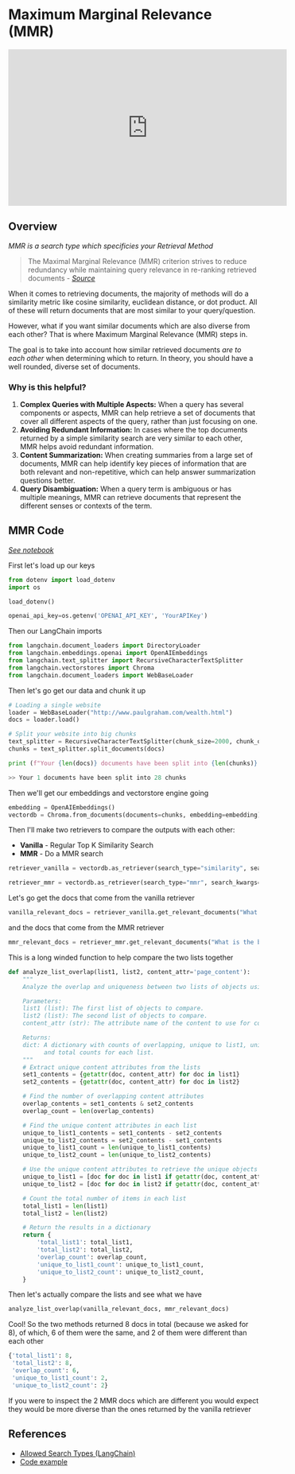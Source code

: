# Maximum Marginal Relevance (MMR)

<iframe width="560" height="315" src="https://www.youtube.com/embed/eaZu5_dLKNk?si=k4kwnvw7HoPaY1iM" title="YouTube video player" frameborder="0" allow="accelerometer; autoplay; clipboard-write; encrypted-media; gyroscope; picture-in-picture; web-share" allowfullscreen></iframe>

## Overview

_MMR is a search type which specificies your Retrieval Method_

> The Maximal Marginal Relevance (MMR) criterion strives to reduce redundancy while maintaining query relevance in re-ranking retrieved documents - [_Source_](https://www.cs.cmu.edu/\~jgc/publication/The\_Use\_MMR\_Diversity\_Based\_LTMIR\_1998.pdf)

When it comes to retrieving documents, the majority of methods will do a similarity metric like cosine similarity, euclidean distance, or dot product. All of these will return documents that are most similar to your query/question.

However, what if you want similar documents which are also diverse from each other? That is where Maximum Marginal Relevance (MMR) steps in.

The goal is to take into account how similar retrieved documents _are to each other_ when determining which to return. In theory, you should have a well rounded, diverse set of documents.

### Why is this helpful?

1. **Complex Queries with Multiple Aspects:** When a query has several components or aspects, MMR can help retrieve a set of documents that cover all different aspects of the query, rather than just focusing on one.
2. **Avoiding Redundant Information:** In cases where the top documents returned by a simple similarity search are very similar to each other, MMR helps avoid redundant information.
3. **Content Summarization:** When creating summaries from a large set of documents, MMR can help identify key pieces of information that are both relevant and non-repetitive, which can help answer summarization questions better.
4. **Query Disambiguation:** When a query term is ambiguous or has multiple meanings, MMR can retrieve documents that represent the different senses or contexts of the term.

## MMR Code

[_See notebook_](https://github.com/gkamradt/langchain-tutorials/blob/main/data\_generation/Retrieval\_With\_MMR.ipynb)

First let's load up our keys

```python
from dotenv import load_dotenv
import os

load_dotenv()

openai_api_key=os.getenv('OPENAI_API_KEY', 'YourAPIKey')
```

Then our LangChain imports

```python
from langchain.document_loaders import DirectoryLoader
from langchain.embeddings.openai import OpenAIEmbeddings
from langchain.text_splitter import RecursiveCharacterTextSplitter
from langchain.vectorstores import Chroma
from langchain.document_loaders import WebBaseLoader
```

Then let's go get our data and chunk it up

```python
# Loading a single website
loader = WebBaseLoader("http://www.paulgraham.com/wealth.html")
docs = loader.load()

# Split your website into big chunks
text_splitter = RecursiveCharacterTextSplitter(chunk_size=2000, chunk_overlap=0)
chunks = text_splitter.split_documents(docs)

print (f"Your {len(docs)} documents have been split into {len(chunks)} chunks")

>> Your 1 documents have been split into 28 chunks
```

Then we'll get our embeddings and vectorstore engine going

```python
embedding = OpenAIEmbeddings()
vectordb = Chroma.from_documents(documents=chunks, embedding=embedding)
```

Then I'll make two retrievers to compare the outputs with each other:

* **Vanilla** - Regular Top K Similarity Search
* **MMR** - Do a MMR search

```python
retriever_vanilla = vectordb.as_retriever(search_type="similarity", search_kwargs={"k": 8})

retriever_mmr = vectordb.as_retriever(search_type="mmr", search_kwargs={"k": 8})
```

Let's go get the docs that come from the vanilla retriever

```python
vanilla_relevant_docs = retriever_vanilla.get_relevant_documents("What is the best way to make and keep wealth?")
```

and the docs that come from the MMR retriever

```python
mmr_relevant_docs = retriever_mmr.get_relevant_documents("What is the best way to make and keep wealth?")
```

This is a long winded function to help compare the two lists together

```python
def analyze_list_overlap(list1, list2, content_attr='page_content'):
    """
    Analyze the overlap and uniqueness between two lists of objects using a specified content attribute.

    Parameters:
    list1 (list): The first list of objects to compare.
    list2 (list): The second list of objects to compare.
    content_attr (str): The attribute name of the content to use for comparison.

    Returns:
    dict: A dictionary with counts of overlapping, unique to list1, unique to list2 items,
          and total counts for each list.
    """
    # Extract unique content attributes from the lists
    set1_contents = {getattr(doc, content_attr) for doc in list1}
    set2_contents = {getattr(doc, content_attr) for doc in list2}

    # Find the number of overlapping content attributes
    overlap_contents = set1_contents & set2_contents
    overlap_count = len(overlap_contents)

    # Find the unique content attributes in each list
    unique_to_list1_contents = set1_contents - set2_contents
    unique_to_list2_contents = set2_contents - set1_contents
    unique_to_list1_count = len(unique_to_list1_contents)
    unique_to_list2_count = len(unique_to_list2_contents)

    # Use the unique content attributes to retrieve the unique objects
    unique_to_list1 = [doc for doc in list1 if getattr(doc, content_attr) in unique_to_list1_contents]
    unique_to_list2 = [doc for doc in list2 if getattr(doc, content_attr) in unique_to_list2_contents]

    # Count the total number of items in each list
    total_list1 = len(list1)
    total_list2 = len(list2)

    # Return the results in a dictionary
    return {
        'total_list1': total_list1,
        'total_list2': total_list2,
        'overlap_count': overlap_count,
        'unique_to_list1_count': unique_to_list1_count,
        'unique_to_list2_count': unique_to_list2_count,
    }
```

Then let's actually compare the lists and see what we have

```python
analyze_list_overlap(vanilla_relevant_docs, mmr_relevant_docs)
```

Cool! So the two methods returned 8 docs in total (because we asked for 8), of which, 6 of them were the same, and 2 of them were different than each other

```python
{'total_list1': 8,
 'total_list2': 8,
 'overlap_count': 6,
 'unique_to_list1_count': 2,
 'unique_to_list2_count': 2}
```

If you were to inspect the 2 MMR docs which are different you would expect they would be more diverse than the ones returned by the vanilla retriever

## References

* [Allowed Search Types (LangChain)](https://github.com/langchain-ai/langchain/blob/60d025b83be4d4f884c67819904383ccd89cff87/libs/langchain/langchain/schema/vectorstore.py#L624)
* [Code example](https://github.com/gkamradt/langchain-tutorials/blob/main/data\_generation/Retrieval\_With\_MMR.ipynb)